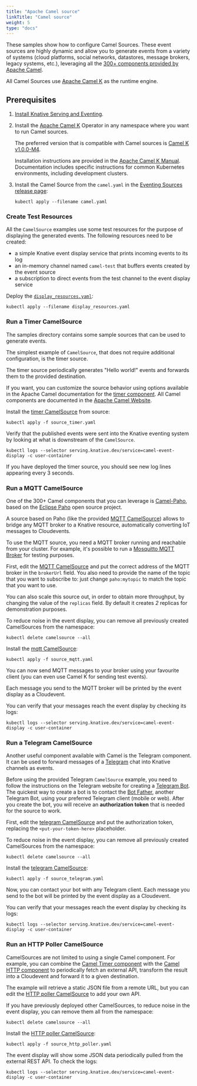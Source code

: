 ```yaml
---
title: "Apache Camel source"
linkTitle: "Camel source"
weight: 5
type: "docs"
---
```


These samples show how to configure Camel Sources. These event sources are highly dynamic and allow you to
generate events from a variety of systems (cloud platforms, social networks, datastores, message brokers, legacy systems, etc.), 
leveraging all the [300+ components provided by Apache Camel](https://camel.apache.org/components/latest/).

All Camel Sources use [Apache Camel K](https://github.com/apache/camel-k) as the runtime engine.

## Prerequisites

1. [Install Knative Serving and Eventing](../../../install).

1. Install the [Apache Camel K](https://github.com/apache/camel-k) Operator in
   any namespace where you want to run Camel sources.

   The preferred version that is compatible with Camel sources is
   [Camel K v1.0.0-M4](https://github.com/apache/camel-k/releases).

   Installation instructions are provided in the
   [Apache Camel K Manual](https://camel.apache.org/camel-k/latest/installation/installation.html).
   Documentation includes specific instructions for common Kubernetes
   environments, including development clusters.

1. Install the Camel Source from the `camel.yaml` in the
   [Eventing Sources release page](https://github.com/knative/eventing-contrib/releases):

   ```shell
   kubectl apply --filename camel.yaml
   ```

### Create Test Resources

All the `CamelSource` examples use some test resources for the purpose of displaying the generated events.
The following resources need to be created:

- a simple Knative event display service that prints incoming events to its log
- an in-memory channel named `camel-test` that buffers events created by the
  event source
- a subscription to direct events from the test channel to the event display
  service

Deploy the [`display_resources.yaml`](./display_resources.yaml):

```shell
kubectl apply --filename display_resources.yaml
```

### Run a Timer CamelSource

The samples directory contains some sample sources that can be used to generate
events.

The simplest example of `CamelSource`, that does not require additional
configuration, is the timer source.

The timer source periodically generates "Hello world!" events and forwards them to the provided destination. 

If you want, you can customize the source behavior using options available in
the Apache Camel documentation for the
[timer component](https://camel.apache.org/components/latest/timer-component.html).
All Camel components are documented in the
[Apache Camel Website](https://camel.apache.org/components/latest/).

Install the [timer CamelSource](./source_timer.yaml) from source:

```shell
kubectl apply -f source_timer.yaml
```

Verify that the published events were sent into the Knative eventing system by
looking at what is downstream of the `CamelSource`.

```shell
kubectl logs --selector serving.knative.dev/service=camel-event-display -c user-container
```

If you have deployed the timer source, you should see new log lines appearing every
3 seconds.

### Run a MQTT CamelSource

One of the 300+ Camel components that you can leverage is [Camel-Paho](https://camel.apache.org/components/latest/paho-component.html), 
based on the [Eclipse Paho](https://www.eclipse.org/paho/) open source project.

A source based on Paho (like the provided [MQTT CamelSource](./source_mqtt.yaml)) allows to bridge any MQTT broker to a Knative resource,
automatically converting IoT messages to Cloudevents.

To use the MQTT source, you need a MQTT broker running and reachable from your cluster.
For example, it's possible to run a [Mosquitto MQTT Broker](https://mosquitto.org/) for testing purposes.  

First, edit the [MQTT CamelSource](./source_mqtt.yaml) and put the
correct address of the MQTT broker in the `brokerUrl` field.
You also need to provide the name of the topic that you want to subscribe to: just change `paho:mytopic` to match
the topic that you want to use.

You can also scale this source out, in order to obtain more throughput, by changing the value of the `replicas` field.
By default it creates *2* replicas for demonstration purposes.

To reduce noise in the event display, you can remove all previously created
CamelSources from the namespace:

```shell
kubectl delete camelsource --all
```

Install the [mqtt CamelSource](./mqtt_telegram.yaml):

```shell
kubectl apply -f source_mqtt.yaml
```

You can now send MQTT messages to your broker using your favourite client (you can even use Camel K for sending test events).

Each message you send to the MQTT broker will be printed by the event display as a Cloudevent.

You can verify that your messages reach the event display by checking its logs:

```shell
kubectl logs --selector serving.knative.dev/service=camel-event-display -c user-container
```


### Run a Telegram CamelSource

Another useful component available with Camel is the Telegram component. It can
be used to forward messages of a [Telegram](https://telegram.org/) chat into
Knative channels as events.

Before using the provided Telegram `CamelSource` example, you need to follow the
instructions on the Telegram website for creating a
[Telegram Bot](https://core.telegram.org/bots). The quickest way to create a bot
is to contact the [Bot Father](https://telegram.me/botfather), another Telegram
Bot, using your preferred Telegram client (mobile or web). After you create the
bot, you will receive an **authorization token** that is needed for the source
to work.

First, edit the [telegram CamelSource](./source_telegram.yaml) and put the
authorization token, replacing the `<put-your-token-here>` placeholder.

To reduce noise in the event display, you can remove all previously created
CamelSources from the namespace:

```shell
kubectl delete camelsource --all
```

Install the [telegram CamelSource](./source_telegram.yaml):

```shell
kubectl apply -f source_telegram.yaml
```

Now, you can contact your bot with any Telegram client. Each message you send to
the bot will be printed by the event display as a Cloudevent.

You can verify that your messages reach the event display by checking its logs:

```shell
kubectl logs --selector serving.knative.dev/service=camel-event-display -c user-container
```


### Run an HTTP Poller CamelSource

CamelSources are not limited to using a single Camel component. For example, 
you can combine the [Camel Timer component](https://camel.apache.org/components/latest/timer-component.html)
with the [Camel HTTP component](https://camel.apache.org/components/latest/http-component.html)
to periodically fetch an external API, transform the result into a Cloudevent and forward it to a 
given destination.

The example will retrieve a static JSON file from a remote URL, but you can edit the
[HTTP poller CamelSource](./source_http_poller.yaml) to add your own API.

If you have previously deployed other CamelSources, to reduce noise in the event
display, you can remove them all from the namespace:

```shell
kubectl delete camelsource --all
```

Install the [HTTP poller CamelSource](./source_http_poller.yaml):

```shell
kubectl apply -f source_http_poller.yaml
```

The event display will show some JSON data periodically pulled from the external
REST API. To check the logs:

```shell
kubectl logs --selector serving.knative.dev/service=camel-event-display -c user-container
```
